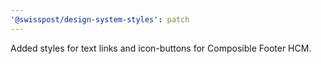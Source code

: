 ```yaml
---
'@swisspost/design-system-styles': patch
---
```


Added styles for text links and icon-buttons for Composible Footer HCM.